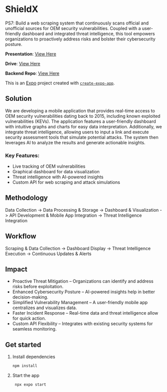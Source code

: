 # ShieldX

PS7:  Build a web scraping system that continuously scans official and unofficial sources for OEM security vulnerabilities. Coupled with a user-friendly dashboard and integrated threat intelligence, this tool empowers organizations to proactively address risks and bolster their cybersecurity posture.

**Presentation**: <a href="https://www.canva.com/design/DAGge-hogkU/S_g8eQSHHbjX3_lVk_WOxQ/edit?utm_content=DAGge-hogkU&utm_campaign=designshare&utm_medium=link2&utm_source=sharebutton" target="_blank">View Here</a>

**Drive**: <a href="https://drive.google.com/drive/folders/15iXEnv_jn-vOWr5YWYGqI3rL-drQTwQc?usp=sharing" target="_blank">View Here</a>

**Backend Repo**: <a href="https://github.com/Arnav-2004/acs-hackathon-backend" target="_blank">View Here</a>

This is an [Expo](https://expo.dev) project created with [`create-expo-app`](https://www.npmjs.com/package/create-expo-app).

## Solution

We are developing a mobile application that provides real-time access to OEM security vulnerabilities dating back to 2015, including known exploited vulnerabilities (KEVs). The application features a user-friendly dashboard with intuitive graphs and charts for easy data interpretation. Additionally, we integrate threat intelligence, allowing users to input a link and execute security assessment tools that simulate potential attacks. The system then leverages AI to analyze the results and generate actionable insights.

### Key Features:

- Live tracking of OEM vulnerabilities
- Graphical dashboard for data visualization
- Threat intelligence with AI-powered insights
- Custom API for web scraping and attack simulations

## Methodology

Data Collection -> Data Processing & Storage -> Dashboard & Visualization -> API Development & Mobile App Integration -> Threat Intelligence Integration

## Workflow

Scraping & Data Collection -> Dashboard Display -> Threat Intelligence Execution -> Continuous Updates & Alerts

## Impact

- Proactive Threat Mitigation – Organizations can identify and address risks before exploitation.
- Enhanced Cybersecurity Posture – AI-powered insights help in better decision-making.
- Simplified Vulnerability Management – A user-friendly mobile app centralizes and visualizes data.
- Faster Incident Response – Real-time data and threat intelligence allow for quick action.
- Custom API Flexibility – Integrates with existing security systems for seamless monitoring.

## Get started

1. Install dependencies

   ```bash
   npm install
   ```

2. Start the app

   ```bash
    npx expo start
   ```
